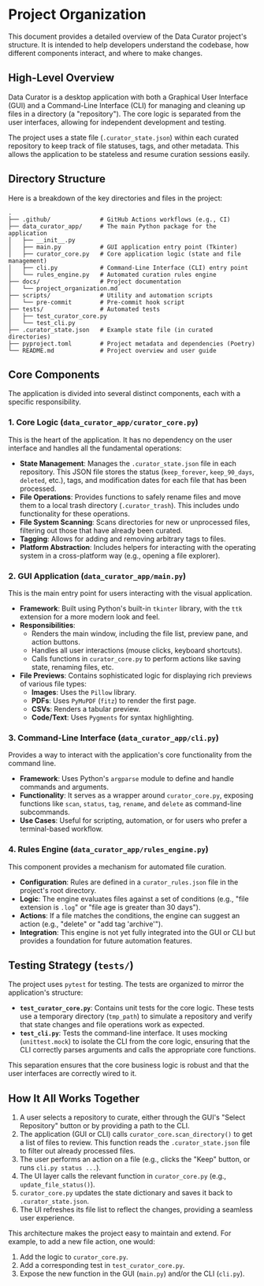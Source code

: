 # Project Organization

This document provides a detailed overview of the Data Curator project's structure. It is intended to help developers understand the codebase, how different components interact, and where to make changes.

## High-Level Overview

Data Curator is a desktop application with both a Graphical User Interface (GUI) and a Command-Line Interface (CLI) for managing and cleaning up files in a directory (a "repository"). The core logic is separated from the user interfaces, allowing for independent development and testing.

The project uses a state file (`.curator_state.json`) within each curated repository to keep track of file statuses, tags, and other metadata. This allows the application to be stateless and resume curation sessions easily.

## Directory Structure

Here is a breakdown of the key directories and files in the project:

```
.
├── .github/              # GitHub Actions workflows (e.g., CI)
├── data_curator_app/     # The main Python package for the application
│   ├── __init__.py
│   ├── main.py           # GUI application entry point (Tkinter)
│   ├── curator_core.py   # Core application logic (state and file management)
│   ├── cli.py            # Command-Line Interface (CLI) entry point
│   └── rules_engine.py   # Automated curation rules engine
├── docs/                 # Project documentation
│   └── project_organization.md
├── scripts/              # Utility and automation scripts
│   └── pre-commit        # Pre-commit hook script
├── tests/                # Automated tests
│   ├── test_curator_core.py
│   └── test_cli.py
├── .curator_state.json   # Example state file (in curated directories)
├── pyproject.toml        # Project metadata and dependencies (Poetry)
└── README.md             # Project overview and user guide
```

## Core Components

The application is divided into several distinct components, each with a specific responsibility.

### 1. Core Logic (`data_curator_app/curator_core.py`)

This is the heart of the application. It has no dependency on the user interface and handles all the fundamental operations:

- **State Management**: Manages the `.curator_state.json` file in each repository. This JSON file stores the status (`keep_forever`, `keep_90_days`, `deleted`, etc.), tags, and modification dates for each file that has been processed.
- **File Operations**: Provides functions to safely rename files and move them to a local trash directory (`.curator_trash`). This includes undo functionality for these operations.
- **File System Scanning**: Scans directories for new or unprocessed files, filtering out those that have already been curated.
- **Tagging**: Allows for adding and removing arbitrary tags to files.
- **Platform Abstraction**: Includes helpers for interacting with the operating system in a cross-platform way (e.g., opening a file explorer).

### 2. GUI Application (`data_curator_app/main.py`)

This is the main entry point for users interacting with the visual application.

- **Framework**: Built using Python's built-in `tkinter` library, with the `ttk` extension for a more modern look and feel.
- **Responsibilities**:
    - Renders the main window, including the file list, preview pane, and action buttons.
    - Handles all user interactions (mouse clicks, keyboard shortcuts).
    - Calls functions in `curator_core.py` to perform actions like saving state, renaming files, etc.
- **File Previews**: Contains sophisticated logic for displaying rich previews of various file types:
    - **Images**: Uses the `Pillow` library.
    - **PDFs**: Uses `PyMuPDF` (`fitz`) to render the first page.
    - **CSVs**: Renders a tabular preview.
    - **Code/Text**: Uses `Pygments` for syntax highlighting.

### 3. Command-Line Interface (`data_curator_app/cli.py`)

Provides a way to interact with the application's core functionality from the command line.

- **Framework**: Uses Python's `argparse` module to define and handle commands and arguments.
- **Functionality**: It serves as a wrapper around `curator_core.py`, exposing functions like `scan`, `status`, `tag`, `rename`, and `delete` as command-line subcommands.
- **Use Cases**: Useful for scripting, automation, or for users who prefer a terminal-based workflow.

### 4. Rules Engine (`data_curator_app/rules_engine.py`)

This component provides a mechanism for automated file curation.

- **Configuration**: Rules are defined in a `curator_rules.json` file in the project's root directory.
- **Logic**: The engine evaluates files against a set of conditions (e.g., "file extension is `.log`" or "file age is greater than 30 days").
- **Actions**: If a file matches the conditions, the engine can suggest an action (e.g., "delete" or "add tag 'archive'").
- **Integration**: This engine is not yet fully integrated into the GUI or CLI but provides a foundation for future automation features.

## Testing Strategy (`tests/`)

The project uses `pytest` for testing. The tests are organized to mirror the application's structure:

- **`test_curator_core.py`**: Contains unit tests for the core logic. These tests use a temporary directory (`tmp_path`) to simulate a repository and verify that state changes and file operations work as expected.
- **`test_cli.py`**: Tests the command-line interface. It uses mocking (`unittest.mock`) to isolate the CLI from the core logic, ensuring that the CLI correctly parses arguments and calls the appropriate core functions.

This separation ensures that the core business logic is robust and that the user interfaces are correctly wired to it.

## How It All Works Together

1.  A user selects a repository to curate, either through the GUI's "Select Repository" button or by providing a path to the CLI.
2.  The application (GUI or CLI) calls `curator_core.scan_directory()` to get a list of files to review. This function reads the `.curator_state.json` file to filter out already processed files.
3.  The user performs an action on a file (e.g., clicks the "Keep" button, or runs `cli.py status ...`).
4.  The UI layer calls the relevant function in `curator_core.py` (e.g., `update_file_status()`).
5.  `curator_core.py` updates the state dictionary and saves it back to `.curator_state.json`.
6.  The UI refreshes its file list to reflect the changes, providing a seamless user experience.

This architecture makes the project easy to maintain and extend. For example, to add a new file action, one would:
1.  Add the logic to `curator_core.py`.
2.  Add a corresponding test in `test_curator_core.py`.
3.  Expose the new function in the GUI (`main.py`) and/or the CLI (`cli.py`).
